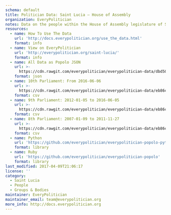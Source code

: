 ```yaml
---
schema: default
title: Politician Data: Saint Lucia — House of Assembly
organization: EveryPolitician
notes: Data on the people within the House of Assembly legislature of Saint Lucia.
resources:
  - name: How To Use The Data
    url: 'http://docs.everypolitician.org/use_the_data.html'
    format: info
  - name: View on EveryPolitician
    url: 'http://everypolitician.org/saint-lucia/'
    format: info
  - name: All Data as Popolo JSON
    url: >-
      https://cdn.rawgit.com/everypolitician/everypolitician-data/dbd50e8c6b141e79deeb2ad20fa7f4eaf1a8800e/data/Saint_Lucia/Assembly/ep-popolo-v1.0.json
    format: json
  - name: 10th Parliament: From 2016-06-06
    url: >-
      https://cdn.rawgit.com/everypolitician/everypolitician-data/eb86c6c05b3a3dd0cea402867522b58b82b7a79f/data/Saint_Lucia/Assembly/term-10.csv
    format: csv
  - name: 9th Parliament: 2012-01-05 to 2016-06-05
    url: >-
      https://cdn.rawgit.com/everypolitician/everypolitician-data/eb86c6c05b3a3dd0cea402867522b58b82b7a79f/data/Saint_Lucia/Assembly/term-9.csv
    format: csv
  - name: 8th Parliament: 2007-01-09 to 2011-11-27
    url: >-
      https://cdn.rawgit.com/everypolitician/everypolitician-data/eb86c6c05b3a3dd0cea402867522b58b82b7a79f/data/Saint_Lucia/Assembly/term-8.csv
    format: csv
  - name: Python
    url: 'https://github.com/everypolitician/everypolitician-popolo-python'
    format: library
  - name: Ruby
    url: 'https://github.com/everypolitician/everypolitician-popolo'
    format: library
last_modified: 2017-04-09T21:06:17
license: ''
category:
  - Saint Lucia
  - People
  - Groups & Bodies
maintainer: EveryPolitician
maintainer_email: team@everypolitician.org
more_info: http://docs.everypolitician.org
---
```

